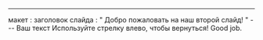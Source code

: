 ---
 макет : заголовок слайда
 : " Добро пожаловать на наш второй слайд! " 
--- Ваш текст Используйте стрелку влево, чтобы вернуться!
Good job.
